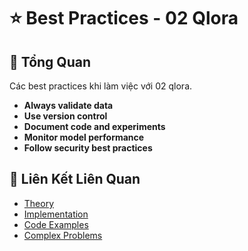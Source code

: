 # ⭐ Best Practices - 02 Qlora

## 🎯 Tổng Quan

Các best practices khi làm việc với 02 qlora.

- **Always validate data**
- **Use version control**
- **Document code and experiments**
- **Monitor model performance**
- **Follow security best practices**

## 🔗 Liên Kết Liên Quan

- [Theory](./THEORY_02_qlora.md)
- [Implementation](./IMPLEMENTATION_02_qlora.md)
- [Code Examples](./CODE_EXAMPLES_02_qlora.md)
- [Complex Problems](./COMPLEX_PROBLEMS.md)
